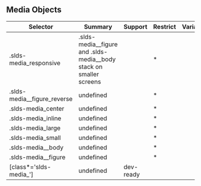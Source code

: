

## Media Objects

| Selector | Summary | Support | Restrict | Variant | Modifier |
|-------|-------|-------|-------|-------|-------|
| .slds-media_responsive | .slds-media__figure and .slds-media__body stack on smaller screens |   | * |   |   |
| .slds-media__figure_reverse | undefined |   | * |   | true |
| .slds-media_center | undefined |   | * |   | true |
| .slds-media_inline | undefined |   | * |   | true |
| .slds-media_large | undefined |   | * |   | true |
| .slds-media_small | undefined |   | * |   | true |
| .slds-media__body | undefined |   | * |   | true |
| .slds-media__figure | undefined |   | * |   |   |
| [class*='slds-media_'] | undefined | dev-ready |   |   |   |